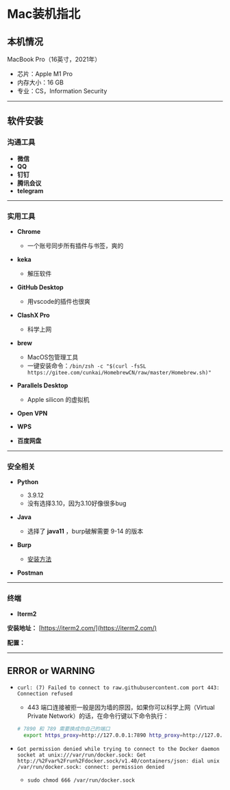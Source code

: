 # Mac装机指北

## 本机情况

MacBook Pro（16英寸，2021年）
- 芯片：Apple M1 Pro
- 内存大小：16 GB
- 专业：CS，Information Security

---

## 软件安装

### 沟通工具

- **微信**
- **QQ**
- **钉钉**
- **腾讯会议**
- **telegram** 

---

### 实用工具

- **Chrome**
  - 一个账号同步所有插件与书签，爽的

- **keka**
  -  解压软件

- **GitHub Desktop**
  - 用vscode的插件也很爽

- **ClashX Pro**
  - 科学上网

- **brew**
  - MacOS包管理工具
  - 一键安装命令：`/bin/zsh -c "$(curl -fsSL https://gitee.com/cunkai/HomebrewCN/raw/master/Homebrew.sh)"` 

- **Parallels Desktop**
  - Apple silicon 的虚拟机

- **Open VPN**

- **WPS**

- **百度网盘**


---

### 安全相关

- **Python**
  - 3.9.12
  - 没有选择3.10，因为3.10好像很多bug

- **Java**
  - 选择了 **java11** ，burp破解需要 9-14 的版本
  

- **Burp**

  - [安装方法](https://blog.csdn.net/weixin_41924764/article/details/118997114)

- **Postman**


---

### 终端

- **Iterm2**
  
**安装地址：** [https://iterm2.com/](https://iterm2.com/)

**配置：**


---

## ERROR or WARNING

- `curl: (7) Failed to connect to raw.githubusercontent.com port 443: Connection refused`
  - 443 端口连接被拒一般是因为墙的原因，如果你可以科学上网（Virtual Private Network）的话，在命令行键以下命令执行：
  ```bash
  # 7890 和 789 需要换成你自己的端口
    export https_proxy=http://127.0.0.1:7890 http_proxy=http://127.0.0.1:7890 all_proxy=socks5://127.0.0.1:789
  ```

- `Got permission denied while trying to connect to the Docker daemon socket at unix:///var/run/docker.sock: Get http://%2Fvar%2Frun%2Fdocker.sock/v1.40/containers/json: dial unix /var/run/docker.sock: connect: permission denied`
  - `sudo chmod 666 /var/run/docker.sock`
